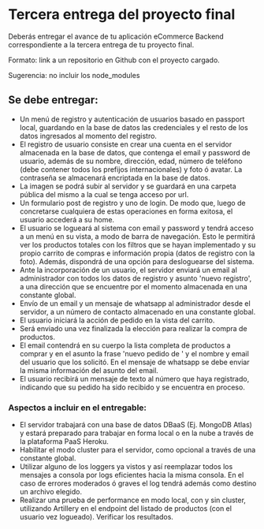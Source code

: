 # Tercera entrega del proyecto final
Deberás entregar el avance de tu aplicación eCommerce Backend correspondiente a la tercera entrega de tu proyecto final.

Formato: link a un repositorio en Github con el proyecto cargado.

Sugerencia: no incluir los node_modules

## Se debe entregar:

- Un menú de registro y autenticación de usuarios basado en passport local, guardando en la base de datos las credenciales y el resto de los datos ingresados al momento del registro.
- El registro de usuario consiste en crear una cuenta en el servidor almacenada en la base de datos, que contenga el email y password de usuario, además de su nombre, dirección, edad, número de teléfono (debe contener todos los prefijos internacionales) y foto ó avatar.
La contraseña se almacenará encriptada en la base de datos.
- La imagen se podrá subir al servidor y se guardará en una carpeta pública del mismo a la cual se tenga acceso por url.
- Un formulario post de registro y uno de login. De modo que, luego de concretarse cualquiera de estas operaciones en forma exitosa, el usuario accederá a su home.
- El usuario se logueará al sistema con email y password y tendrá acceso a un menú en su vista, a modo de barra de navegación.
Esto le permitirá ver los productos totales con los filtros que se hayan implementado y su propio carrito de compras e información propia (datos de registro con la foto).
Además, dispondrá de una opción para desloguearse del sistema.
- Ante la incorporación de un usuario, el servidor enviará un email al administrador con todos los datos de registro y asunto 'nuevo registro', a una dirección que se encuentre por el momento almacenada en una constante global.
- Envío de un email y un mensaje de whatsapp al administrador desde el servidor, a un número de contacto almacenado en una constante global.
- El usuario iniciará la acción de pedido en la vista del carrito.
- Será enviado una vez finalizada la elección para realizar la compra de productos.
- El email contendrá en su cuerpo la lista completa de productos a comprar y en el asunto la frase 'nuevo pedido de ' y el nombre y email del usuario que los solicitó.
En el mensaje de whatsapp se debe enviar la misma información del asunto del email.
- El usuario recibirá un mensaje de texto al número que haya registrado, indicando que su pedido ha sido recibido y se encuentra en proceso.

### Aspectos a incluir en el entregable:
- El servidor trabajará con una base de datos DBaaS (Ej. MongoDB Atlas) y estará preparado para trabajar en forma local o en la nube a través de la plataforma PaaS Heroku.
- Habilitar el modo cluster para el servidor, como opcional a través de una constante global.
- Utilizar alguno de los loggers ya vistos y así reemplazar todos los mensajes a consola por logs eficientes hacia la misma consola. En el caso de errores moderados ó graves el log tendrá además como destino un archivo elegido.
- Realizar una prueba de performance en modo local, con y sin cluster, utilizando Artillery en el endpoint del listado de productos (con el usuario vez logueado). Verificar los resultados.